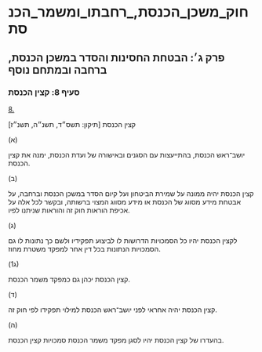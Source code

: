 # חוק_משכן_הכנסת,_רחבתו_ומשמר_הכנסת

## פרק ג׳: הבטחת החסינות והסדר במשכן הכנסת, ברחבה ובמתחם נוסף

### סעיף 8: קצין הכנסת

[8.](https://he.wikisource.org/wiki/חוק_משכן_הכנסת,_רחבתו_ומשמר_הכנסת#s_yp_8)

קצין הכנסת [תיקון: תשס״ד, תשנ״ה, תשנ״ז]

(א)

יושב־ראש הכנסת, בהתייעצות עם הסגנים ובאישורה של ועדת הכנסת, ימנה את קצין הכנסת.

(ב)

קצין הכנסת יהיה ממונה על שמירת הביטחון ועל קיום הסדר במשכן הכנסת וברחבה, על אבטחת מידע מסווג של הכנסת או מידע מסווג המצוי ברשותה, ובקשר לכל אלה על אכיפת הוראות חוק זה והוראות שניתנו לפיו.

(ג)

לקצין הכנסת יהיו כל הסמכויות הדרושות לו לביצוע תפקידיו ולשם כך נתונות לו גם הסמכויות הנתונות בכל דין אחר למפקד משטרת מחוז.

(ג1)

קצין הכנסת יכהן גם כמפקד משמר הכנסת.

(ד)

קצין הכנסת יהיה אחראי לפני יושב־ראש הכנסת למילוי תפקידו לפי חוק זה.

(ה)

בהעדרו של קצין הכנסת יהיו לסגן מפקד משמר הכנסת סמכויות קצין הכנסת.